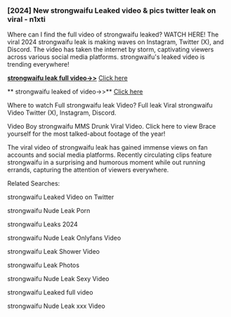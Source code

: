 ### [2024] New  strongwaifu Leaked video & pics twitter leak on viral - n1xti
Where can I find the full video of  strongwaifu leaked? WATCH HERE! The viral 2024  strongwaifu leak is making waves on Instagram, Twitter (X), and Discord. The video has taken the internet by storm, captivating viewers across various social media platforms.  strongwaifu's leaked video is trending everywhere!


**[ strongwaifu leak full video->>](http://wildbook.top/wildbook8git)** [Click here](http://wildbook.top/wildbook8git)

** strongwaifu leaked of video->>** [Click here](http://wildbook.top/wildbook8git)


Where to watch Full  strongwaifu leak Video? Full leak Viral  strongwaifu Video Twitter (X), Instagram, Discord.

Video Boy  strongwaifu MMS Drunk Viral Video. Click here to view Brace yourself for the most talked-about footage of the year!

The viral video of  strongwaifu leak has gained immense views on fan accounts and social media platforms. Recently circulating clips feature  strongwaifu in a surprising and humorous moment while out running errands, capturing the attention of viewers everywhere.


Related Searches:

 strongwaifu Leaked Video on Twitter

 strongwaifu Nude Leak Porn

 strongwaifu Leaks 2024

 strongwaifu Nude Leak Onlyfans Video

 strongwaifu Leak Shower Video

 strongwaifu Leak Photos

 strongwaifu Nude Leak Sexy Video

 strongwaifu Leaked full video

 strongwaifu Nude Leak xxx Video

